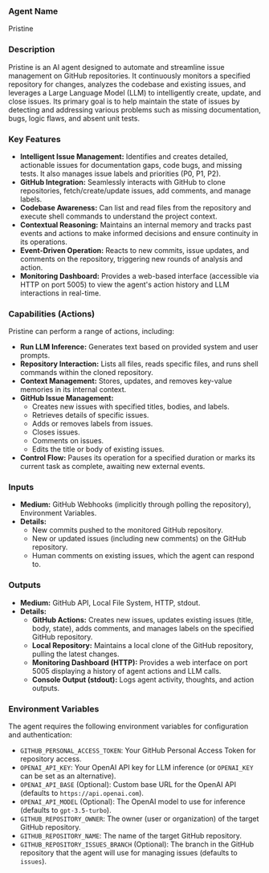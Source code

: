 ### Agent Name
Pristine

### Description
Pristine is an AI agent designed to automate and streamline issue management on GitHub repositories. It continuously monitors a specified repository for changes, analyzes the codebase and existing issues, and leverages a Large Language Model (LLM) to intelligently create, update, and close issues. Its primary goal is to help maintain the state of issues by detecting and addressing various problems such as missing documentation, bugs, logic flaws, and absent unit tests.

### Key Features
*   **Intelligent Issue Management:** Identifies and creates detailed, actionable issues for documentation gaps, code bugs, and missing tests. It also manages issue labels and priorities (P0, P1, P2).
*   **GitHub Integration:** Seamlessly interacts with GitHub to clone repositories, fetch/create/update issues, add comments, and manage labels.
*   **Codebase Awareness:** Can list and read files from the repository and execute shell commands to understand the project context.
*   **Contextual Reasoning:** Maintains an internal memory and tracks past events and actions to make informed decisions and ensure continuity in its operations.
*   **Event-Driven Operation:** Reacts to new commits, issue updates, and comments on the repository, triggering new rounds of analysis and action.
*   **Monitoring Dashboard:** Provides a web-based interface (accessible via HTTP on port 5005) to view the agent's action history and LLM interactions in real-time.

### Capabilities (Actions)
Pristine can perform a range of actions, including:
*   **Run LLM Inference:** Generates text based on provided system and user prompts.
*   **Repository Interaction:** Lists all files, reads specific files, and runs shell commands within the cloned repository.
*   **Context Management:** Stores, updates, and removes key-value memories in its internal context.
*   **GitHub Issue Management:**
    *   Creates new issues with specified titles, bodies, and labels.
    *   Retrieves details of specific issues.
    *   Adds or removes labels from issues.
    *   Closes issues.
    *   Comments on issues.
    *   Edits the title or body of existing issues.
*   **Control Flow:** Pauses its operation for a specified duration or marks its current task as complete, awaiting new external events.

### Inputs
*   **Medium:** GitHub Webhooks (implicitly through polling the repository), Environment Variables.
*   **Details:**
    *   New commits pushed to the monitored GitHub repository.
    *   New or updated issues (including new comments) on the GitHub repository.
    *   Human comments on existing issues, which the agent can respond to.

### Outputs
*   **Medium:** GitHub API, Local File System, HTTP, stdout.
*   **Details:**
    *   **GitHub Actions:** Creates new issues, updates existing issues (title, body, state), adds comments, and manages labels on the specified GitHub repository.
    *   **Local Repository:** Maintains a local clone of the GitHub repository, pulling the latest changes.
    *   **Monitoring Dashboard (HTTP):** Provides a web interface on port 5005 displaying a history of agent actions and LLM calls.
    *   **Console Output (stdout):** Logs agent activity, thoughts, and action outputs.

### Environment Variables
The agent requires the following environment variables for configuration and authentication:
*   `GITHUB_PERSONAL_ACCESS_TOKEN`: Your GitHub Personal Access Token for repository access.
*   `OPENAI_API_KEY`: Your OpenAI API key for LLM inference (or `OPENAI_KEY` can be set as an alternative).
*   `OPENAI_API_BASE` (Optional): Custom base URL for the OpenAI API (defaults to `https://api.openai.com`).
*   `OPENAI_API_MODEL` (Optional): The OpenAI model to use for inference (defaults to `gpt-3.5-turbo`).
*   `GITHUB_REPOSITORY_OWNER`: The owner (user or organization) of the target GitHub repository.
*   `GITHUB_REPOSITORY_NAME`: The name of the target GitHub repository.
*   `GITHUB_REPOSITORY_ISSUES_BRANCH` (Optional): The branch in the GitHub repository that the agent will use for managing issues (defaults to `issues`).